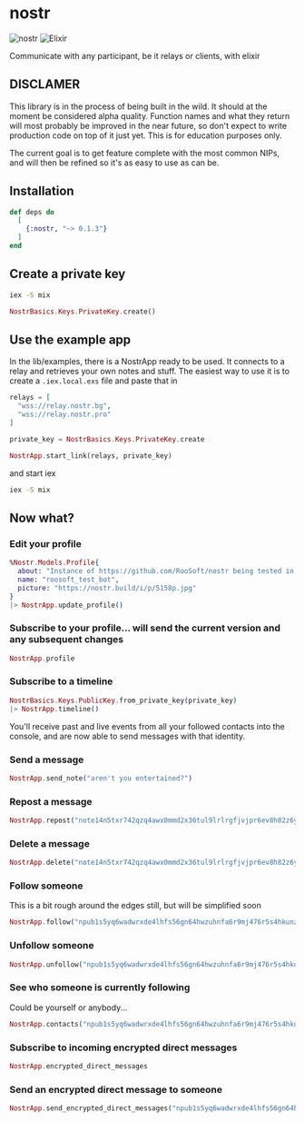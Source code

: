 # nostr

![nostr](https://raw.githubusercontent.com/RooSoft/nostr/main/guides/assets/images/nostr.jpeg)
![Elixir](https://raw.githubusercontent.com/RooSoft/nostr/main/guides/assets/images/elixir-with-name.svg)

Communicate with any participant, be it relays or clients, with elixir 

## DISCLAMER

This library is in the process of being built in the wild. It should at the moment be considered
alpha quality. Function names and what they return will most probably be improved in the near future, so
don't expect to write production code on top of it just yet. This is for education purposes only.

The current goal is to get feature complete with the most common NIPs, and will then be refined so it's
as easy to use as can be.

## Installation

```elixir
def deps do
  [
    {:nostr, "~> 0.1.3"}
  ]
end
```

## Create a private key

```bash
iex -S mix
```

```elixir
NostrBasics.Keys.PrivateKey.create()
```

## Use the example app

In the lib/examples, there is a NostrApp ready to be used. It connects to a relay and
retrieves your own notes and stuff. The easiest way to use it is to create a `.iex.local.exs`
file and paste that in

```elixir
relays = [
  "wss://relay.nostr.bg",
  "wss://relay.nostr.pro"
]

private_key = NostrBasics.Keys.PrivateKey.create

NostrApp.start_link(relays, private_key)
```

and start iex

```bash
iex -S mix
```

## Now what?

### Edit your profile

```elixir
%Nostr.Models.Profile{
  about: "Instance of https://github.com/RooSoft/nostr being tested in the wild",
  name: "roosoft_test_bot",
  picture: "https://nostr.build/i/p/5158p.jpg"
}
|> NostrApp.update_profile()
```

### Subscribe to your profile... will send the current version and any subsequent changes

```elixir
NostrApp.profile
```

### Subscribe to a timeline

```elixir
NostrBasics.Keys.PublicKey.from_private_key(private_key)
|> NostrApp.timeline()
```

You'll receive past and live events from all your followed contacts into the console, 
and are now able to send messages with that identity.

### Send a message

```elixir
NostrApp.send_note("aren't you entertained?")
```

### Repost a message

```elixir
NostrApp.repost("note14n5txr742qzq4awx0mmd2x36tul9lrlrgfjvjpr6ev8h82z6yzqs5msdq7")
```

### Delete a message

```elixir
NostrApp.delete("note14n5txr742qzq4awx0mmd2x36tul9lrlrgfjvjpr6ev8h82z6yzqs5msdq7")
```

### Follow someone

This is a bit rough around the edges still, but will be simplified soon

```elixir
NostrApp.follow("npub1s5yq6wadwrxde4lhfs56gn64hwzuhnfa6r9mj476r5s4hkunzgzqrs6q7z")
```

### Unfollow someone

```elixir
NostrApp.unfollow("npub1s5yq6wadwrxde4lhfs56gn64hwzuhnfa6r9mj476r5s4hkunzgzqrs6q7z")
```

### See who someone is currently following

Could be yourself or anybody...

```elixir
NostrApp.contacts("npub1s5yq6wadwrxde4lhfs56gn64hwzuhnfa6r9mj476r5s4hkunzgzqrs6q7z")
```

### Subscribe to incoming encrypted direct messages

```elixir
NostrApp.encrypted_direct_messages
```

### Send an encrypted direct message to someone

```elixir
NostrApp.send_encrypted_direct_messages("npub1s5yq6wadwrxde4lhfs56gn64hwzuhnfa6r9mj476r5s4hkunzgzqrs6q7z", "Howdy?")
```

